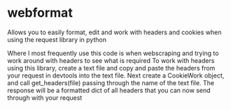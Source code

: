 # webformat
Allows you to easily format, edit and work with headers and cookies when using the request library in python

Where I most frequently use this code is when webscraping and trying to work around with headers to see what is required
To work with headers using this library, create a text file and copy and paste the headers from your request in devtools into the text file. Next create a CookieWork object, and call get_headers(file) passing through the name of the text file. The response will be a formatted dict of all headers that you can now send through with your request 
